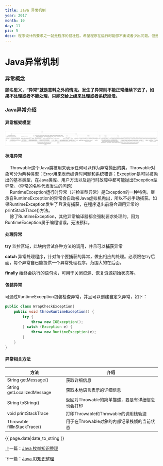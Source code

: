 ```yaml
---
title: Java 异常机制
year: 2017
month: 10
day: 11
pic: 5
desc: 程序设计的要求之一就是程序的健壮性。希望程序在运行时能够不出或者少出问题。但是，在程序的实际运行时，总会有一些因素导致程序不能正常运行，异常处理(Exception Handling)就是一种解决这一问题的机制...
---
```


# Java异常机制

### 异常概念

**顾名思义，“异常”就是意料之外的情况。发生了异常则不能正常继续下去了，如果不处理或者不能处理，只能交给上级来处理或者系统崩溃。**

### Java异常介绍

#### 异常框架模型

![image](https://raw.githubusercontent.com/Mr-LanLin/MyFile/master/Java%E5%BC%82%E5%B8%B8/%E5%BC%82%E5%B8%B8.png)

#### 标准异常

&nbsp;&nbsp;&nbsp;&nbsp;Throwable这个Java类被用来表示任何可以作为异常抛出的类。Throwable对象可分为两种类型：Error用来表示编译时问题和系统错误；Exception是可以被抛出的基本类型，在Java类库、用户方法以及运行时故障中都可能抛出Exception型异常。（异常的名称代表发生的问题）  <br/>
&nbsp;&nbsp;&nbsp;&nbsp;RuntimeException运行时异常（非检查型异常）是Exception的一种特例。继承自RuntimeException的异常会自动被Java虚拟机抛出，所以不必手动捕获。如果RuntimeException发生了且没有捕获，在程序退出前将会调用异常的printStackTrace()方法。  <br/>
&nbsp;&nbsp;&nbsp;&nbsp;除了RuntimeException，其他异常编译器都会强制要求处理的。因为RuntimeException属于编程错误，无法预料。

#### 处理异常

**try** 监控区域，此块内尝试各种方法的调用，并且可以捕获异常

**catch** 异常处理程序，针对每个要捕获的异常，做出相应的处理。必须跟在try后面，每个异常自已能提供一个异常处理程序，范围大的在后面。

**finally** 始终会执行的语句块，可用于关闭资源、恢复资源初始状态等。

#### 包装异常

可通过RuntimeException包装检查异常，并且可以创建自定义异常，如下：

```java
public class WrapCheckException{
    public void throwRuntimeException() {
        try {
            throw new IOException();
        } catch (Exception e) {
            throw new RuntimeException(e);
        }
    }
}
```

#### 异常相关方法


方法 | 介绍
---|---
String getMessage() | 获取详细信息
String getLocalizedMessage | 获取本地语言表示的详细信息
String toString() | 返回对Throwable的简单描述，要是有详细信息也会打印
void printStackTrace | 打印Throwable和Throwable的调用栈轨迹
Throwable fillInStackTrace() | 用于在Throwable对象的内部记录栈帧的当前状态

{{ page.date|date_to_string }}


<p>上一篇：<a href="https://mr-lanlin.github.io/2017/09/26/JavaEnumeration.html">Java 枚举知识整理</a></p>

<p>下一篇：<a href="https://mr-lanlin.github.io/2017/10/25/JavaIO.html">Java IO知识整理</a></p>